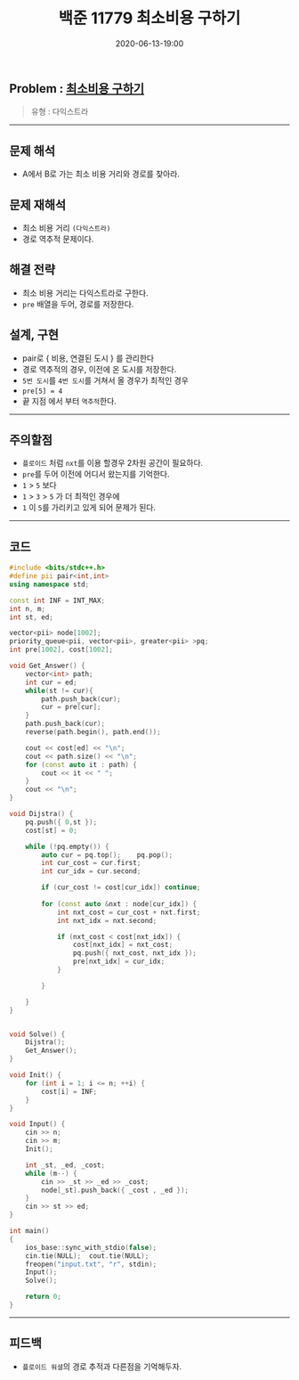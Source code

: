 ﻿---
title: 백준 11779 최소비용 구하기
date: 2020-06-13-19:00
categories:
- PS

tags:
- baekjoon
- PS
- Problem Solve
- 다익스트라
---

## Problem : [최소비용 구하기](https://www.acmicpc.net/problem/11779)
> 유형 : 다익스트라

---

## 문제 해석
* A에서 B로 가는 최소 비용 거리와 경로를 찾아라.

## 문제 재해석
* 최소 비용 거리 `(다익스트라)`
* 경로 역추적 문제이다.

## 해결 전략
*  최소 비용 거리는 다익스트라로 구한다.
* `pre` 배열을 두어, 경로를 저장한다.

## 설계, 구현
* pair로 { 비용, 연결된 도시 } 를 관리한다
* 경로 역추적의 경우, 이전에 온 도시를 저장한다.
* `5번 도시`를 `4번 도시`를 거쳐서 올 경우가 최적인 경우
* `pre[5] = 4`
* 끝 지점 에서 부터 `역추적`한다.


---

## 주의할점
* `플로이드` 처럼 `nxt`를 이용 할경우 2차원 공간이 필요하다.
* `pre`를 두어 이전에 어디서 왔는지를 기억한다.
* `1` > `5` 보다
* `1` > `3` > `5` 가 더 최적인 경우에
* `1` 이 `5`를 가리키고 있게 되어 문제가 된다.
---

## 코드

```c++
#include <bits/stdc++.h>
#define pii pair<int,int>
using namespace std;

const int INF = INT_MAX;
int n, m;
int st, ed;

vector<pii> node[1002];
priority_queue<pii, vector<pii>, greater<pii> >pq;
int pre[1002], cost[1002];

void Get_Answer() {
    vector<int> path;
    int cur = ed;
    while(st != cur){
        path.push_back(cur);
        cur = pre[cur];
    }
    path.push_back(cur);
    reverse(path.begin(), path.end());

    cout << cost[ed] << "\n";
    cout << path.size() << "\n";
    for (const auto it : path) {
        cout << it << " ";
    }
    cout << "\n";
}

void Dijstra() {
    pq.push({ 0,st });
    cost[st] = 0;

    while (!pq.empty()) {
        auto cur = pq.top();    pq.pop();
        int cur_cost = cur.first;
        int cur_idx = cur.second;

        if (cur_cost != cost[cur_idx]) continue;
        
        for (const auto &nxt : node[cur_idx]) {
            int nxt_cost = cur_cost + nxt.first;
            int nxt_idx = nxt.second;

            if (nxt_cost < cost[nxt_idx]) {
                cost[nxt_idx] = nxt_cost;
                pq.push({ nxt_cost, nxt_idx });
                pre[nxt_idx] = cur_idx;
            }

        }

    }
}


void Solve() {
    Dijstra();
    Get_Answer();
}

void Init() {
    for (int i = 1; i <= n; ++i) {
        cost[i] = INF;
    }
}

void Input() {
    cin >> n;
    cin >> m;
    Init();

    int _st, _ed, _cost;
    while (m--) {
        cin >> _st >> _ed >> _cost;
        node[_st].push_back({ _cost , _ed });
    }
    cin >> st >> ed;
}

int main()
{
    ios_base::sync_with_stdio(false);
    cin.tie(NULL);  cout.tie(NULL);
    freopen("input.txt", "r", stdin);
    Input();
    Solve();

    return 0;
}
```


---


## 피드백

* `플로이드 워셜`의 경로 추적과 다른점을 기억해두자.